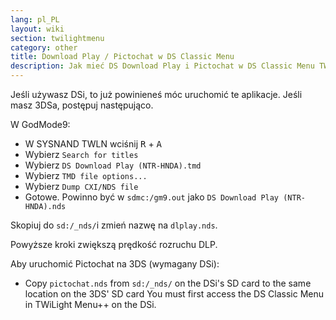 ```yaml
---
lang: pl_PL
layout: wiki
section: twilightmenu
category: other
title: Download Play / Pictochat w DS Classic Menu
description: Jak mieć DS Download Play i Pictochat w DS Classic Menu TWiLight Menu++
---
```


Jeśli używasz DSi, to już powinieneś móc uruchomić te aplikacje. Jeśli masz 3DSa, postępuj następująco.

W GodMode9:
- W SYSNAND TWLN wciśnij <kbd class="r">R</kbd> + <kbd class="face">A</kbd>
- Wybierz `Search for titles`
- Wybierz `DS Download Play (NTR-HNDA).tmd`
- Wybierz `TMD file options...`
- Wybierz `Dump CXI/NDS file`
- Gotowe. Powinno być w `sdmc:/gm9.out` jako `DS Download Play (NTR-HNDA).nds`

Skopiuj do `sd:/_nds/`i zmień nazwę na `dlplay.nds`.

Powyższe kroki zwiększą prędkość rozruchu DLP.

Aby uruchomić Pictochat na 3DS (wymagany DSi):
- Copy `pictochat.nds` from `sd:/_nds/` on the DSi's SD card to the same location on the 3DS' SD card You must first access the DS Classic Menu in TWiLight Menu++ on the DSi.
